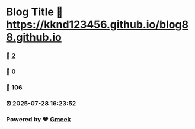 # Blog Title :link: https://kknd123456.github.io/blog88.github.io 
### :page_facing_up: [2](https://kknd123456.github.io/blog88.github.io/tag.html) 
### :speech_balloon: 0 
### :hibiscus: 106 
### :alarm_clock: 2025-07-28 16:23:52 
### Powered by :heart: [Gmeek](https://github.com/Meekdai/Gmeek)
